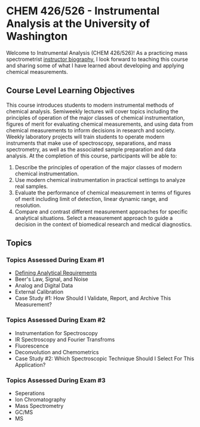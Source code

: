 # CHEM 426/526 - Instrumental Analysis at the University of Washington
Welcome to Instrumental Analysis (CHEM 426/526)! As a practicing mass spectrometrist [instructor biography](https://biophysicalms.org/people/mattbush/), I look forward to teaching this course and sharing some of what I have learned about developing and applying chemical measurements.
## Course Level Learning Objectives
This course introduces students to modern instrumental methods of chemical analysis. Semiweekly lectures will cover topics including the principles of operation of the major classes of chemical instrumentation, figures of merit for evaluating chemical measurements, and using data from chemical measurements to inform decisions in research and society. Weekly laboratory projects will train students to operate modern instruments that make use of spectroscopy, separations, and mass spectrometry, as well as the associated sample preparation and data analysis. At the completion of this course, participants will be able to:
1. Describe the principles of operation of the major classes of modern chemical instrumentation.
2. Use modern chemical instrumentation in practical settings to analyze real samples.
3. Evaluate the performance of chemical measurement in terms of figures of merit including limit of detection, linear dynamic range, and resolution.
4. Compare and contrast different measurement approaches for specific analytical situations. Select a measurement approach to guide a decision in the context of biomedical research and medical diagnostics.
## Topics
### Topics Assessed During Exam #1
- [Defining Analytical Requirements](/docs/defining-analytical-requirements.md)
- Beer's Law, Signal, and Noise
- Analog and Digital Data
- External Calibration
- Case Study #1: How Should I Validate, Report, and Archive This Measurement?
### Topics Assessed During Exam #2
- Instrumentation for Spectroscopy
- IR Spectroscopy and Fourier Transfroms
- Fluorescence
- Deconvolution and Chemometrics
- Case Study #2: Which Spectroscopic Technique Should I Select For This Application?
### Topics Assessed During Exam #3
- Seperations
- Ion Chromatography
- Mass Spectrometry
- GC/MS
- MS
